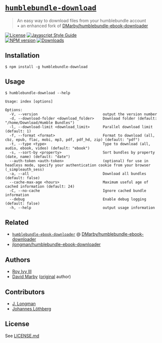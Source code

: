 <!DOCTYPE markdown><!-- markdownlint-disable no-inline-html -->
<meta charset="utf-8" content="text/markdown" lang="en">
<!-- -## editors ## (emacs/sublime) -*- coding: utf8-nix; tab-width: 2; mode: markdown; indent-tabs-mode: nil; basic-offset: 2; st-word_wrap: 'true' -*- ## (jEdit) :tabSize=2:indentSize=2:mode=markdown: ## (notepad++) vim:tabstop=2:syntax=markdown:expandtab:smarttab:softtabstop=2 ## modeline (see <https://archive.is/djTUD>@@<http://webcitation.org/66W3EhCAP> ) -->
<!-- spell-checker:ignore expandtab markdownlint modeline smarttab softtabstop -->

<!-- spell-checker:words jlongman Longman Löthberg Marby -->
<!-- spell-checker:ignore humblebundle epub flac mobi sess simpleauth -->
<!-- markdownlint-disable commands-show-output -->

# [`humblebundle-download`][git-url]

> An easy way to download files from your humblebundle account
> <br/> &bull; an enhanced fork of [DMarby/humblebundle-ebook-downloader](https://github.com/DMarby/humblebundle-ebook-downloader)

[![License][license-image]][license-url]
[![Javascript Style Guide][style-image]][style-url]
<br/>
[![NPM version][npm-image]][npm-url]
[![Downloads][downloads-image]][downloads-url]

## Installation

```shell
$ npm install -g humblebundle-download
```

## Usage

```shell
$ humblebundle-download --help

Usage: index [options]

Options:
  -V, --version                              output the version number
  -d, --download-folder <download_folder>    Download folder (default: "/home/Download/Humble Bundles")
  -l, --download-limit <download_limit>      Parallel download limit (default: 1)
  -f, --format <format>                      Format to download (all, cbz, epub, flac, mobi, mp3, pdf, pdf_hd, zip) (default: "pdf")
  -t, --type <type>                          Type to download (all, audio, ebook, video) (default: "ebook")
  -s, --sort-by <property>                   Sort bundles by property (date, name) (default: "date")
  --auth-token <auth-token>                  (optional) for use in headless mode, specify your authentication cookie from your browser (_simpleauth_sess)
  -a, --all                                  Download all bundles (default: false)
  --cache-max-age <hours>                    Maximum useful age of cached information (default: 24)
  -C, --no-cache                             Ignore cached bundle information
  --debug                                    Enable debug logging (default: false)
  -h, --help                                 output usage information
```

## Related

- [`humblebundle-ebook-downloader`](https://www.npmjs.com/package/humblebundle-ebook-downloader) @ [DMarby/humblebundle-ebook-downloader](https://github.com/DMarby/humblebundle-ebook-downloader)
- [jlongman/humblebundle-ebook-downloader](https://github.com/jlongman/humblebundle-ebook-downloader)

## Authors

- [Roy Ivy III](https://github.com/rivy)
- [David Marby](http://dmarby.se) ([original](https://github.com/DMarby/humblebundle-ebook-downloader) author)

## Contributors

- [J. Longman](https://github.com/jlongman)
- [Johannes Löthberg](https://github.com/kyrias)

## License

See [LICENSE.md](LICENSE.md)

<!-- badge references -->

[git-url]: https://github.com/rivy/humblebundle-download
[npm-image]: https://img.shields.io/npm/v/humblebundle-download.svg?style=flat
[npm-url]: https://npmjs.org/package/humblebundle-download
[downloads-image]: https://img.shields.io/npm/dm/humblebundle-download.svg?style=flat
[downloads-url]: https://npmjs.org/package/humblebundle-download
[license-image]: https://img.shields.io/npm/l/xdg-app-paths.svg?style=flat
[license-url]: license
[style-image]: https://img.shields.io/badge/code_style-standard-darkcyan.svg
[style-url]: https://standardjs.com

<!-- [style-image]: https://img.shields.io/badge/code_style-XO-darkcyan.svg
[style-url]: https://github.com/xojs/xo -->
